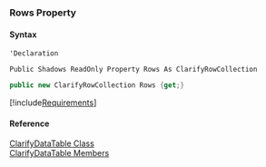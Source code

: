 ﻿### Rows Property

#### Syntax

```vbnet
'Declaration

Public Shadows ReadOnly Property Rows As ClarifyRowCollection
```

```csharp
public new ClarifyRowCollection Rows {get;}
```

[!include[Requirements](../partials/requirements.md)]

#### Reference

[ClarifyDataTable Class](fcSDK~FChoice.Foundation.Clarify.ClarifyDataTable.md)  
[ClarifyDataTable Members](fcSDK~FChoice.Foundation.Clarify.ClarifyDataTable_members.md)